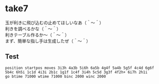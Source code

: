 # take7

玉が利きに飛び込むの止めてほしいなあ（＾～＾）  
利きを調べるかな（＾～＾）  
利きテーブル作るか～（＾～＾）  
まず、簡単な指し手は生成したぜ（＾～＾）  

## Test

```plain
position startpos moves 3i3h 4a3b 5i6h 6a5b 4g4f 5a4b 5g5f 4c4d 6g6f 5b4c 6h5i 1c1d 4i3i 2b1c 1g1f 1c4f 3i4h 5c5d 3g3f 4f2h+ 6i7h 2h1i
go btime 71000 wtime 71000 binc 2000 winc 2000
```
